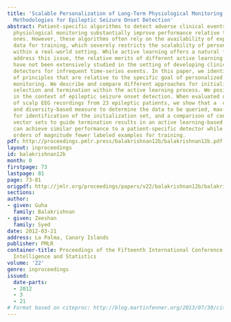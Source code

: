 ```yaml
---
title: 'Scalable Personalization of Long-Term Physiological Monitoring: Active Learning
  Methodologies for Epileptic Seizure Onset Detection'
abstract: Patient-specific algorithms to detect adverse clinical events during long-term
  physiological monitoring substantially improve performance relative to patient-nonspecific
  ones. However, these algorithms often rely on the availability of expert hand-labeled
  data for training, which severely restricts the scalability of personalized monitoring
  within a real-world setting. While active learning offers a natural framework to
  address this issue, the relative merits of different active learning methodologies
  have not been extensively studied in the setting of developing clinically useful
  detectors for infrequent time-series events. In this paper, we identify a core set
  of principles that are relative to the specific goal of personalized long-term physiological
  monitoring. We describe and compare different approaches for initialization, batch
  selection and termination within the active learning process. We position this work
  in the context of epileptic seizure onset detection. When evaluated on a database
  of scalp EEG recordings from 23 epileptic patients, we show that a  combined distance-
  and diversity-based measure to determine the data to be queried, max-min clustering
  for identification of the initialization set, and a comparison of consecutive support
  vector sets to guide termination results in an active learning-based detector that
  can achieve similar performance to a patient-specific detector while requiring two
  orders of magnitude fewer labeled examples for training.
pdf: http://proceedings.pmlr.press/balakrishnan12b/balakrishnan12b.pdf
layout: inproceedings
id: balakrishnan12b
month: 0
firstpage: 73
lastpage: 81
page: 73-81
origpdf: http://jmlr.org/proceedings/papers/v22/balakrishnan12b/balakrishnan12b.pdf
sections: 
author:
- given: Guha
  family: Balakrishnan
- given: Zeeshan
  family: Syed
date: 2012-03-21
address: La Palma, Canary Islands
publisher: PMLR
container-title: Proceedings of the Fifteenth International Conference on Artificial
  Intelligence and Statistics
volume: '22'
genre: inproceedings
issued:
  date-parts:
  - 2012
  - 3
  - 21
# Format based on citeproc: http://blog.martinfenner.org/2013/07/30/citeproc-yaml-for-bibliographies/
---
```

